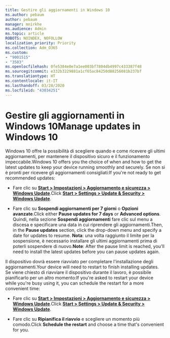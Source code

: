 ```yaml
---
title: Gestire gli aggiornamenti in Windows 10
ms.author: pebaum
author: pebaum
manager: mnirkhe
ms.audience: Admin
ms.topic: article
ROBOTS: NOINDEX, NOFOLLOW
localization_priority: Priority
ms.collection: Adm_O365
ms.custom:
- "9001515"
- "3583"
ms.openlocfilehash: 0fe5384e0e7a1ee003bf7804db4997c433387f48
ms.sourcegitcommit: e332b3229881a1cf65ac84250d88256081b237bf
ms.translationtype: HT
ms.contentlocale: it-IT
ms.lasthandoff: 03/28/2020
ms.locfileid: "43034251"
---
```

# <a name="manage-updates-in-windows-10"></a><span data-ttu-id="d9eb5-102">Gestire gli aggiornamenti in Windows 10</span><span class="sxs-lookup"><span data-stu-id="d9eb5-102">Manage updates in Windows 10</span></span>

<span data-ttu-id="d9eb5-103">Windows 10 offre la possibilità di scegliere quando e come ricevere gli ultimi aggiornamenti, per mantenere il dispositivo sicuro e il funzionamento impeccabile.</span><span class="sxs-lookup"><span data-stu-id="d9eb5-103">Windows 10 offers you the choice of when and how to get the latest updates to keep your device running smoothly and securely.</span></span> <span data-ttu-id="d9eb5-104">Se non si è pronti per ricevere gli aggiornamenti consigliati:</span><span class="sxs-lookup"><span data-stu-id="d9eb5-104">If you're not ready to get recommended updates:</span></span>

- <span data-ttu-id="d9eb5-105">Fare clic su **[Start > Impostazioni > Aggiornamento e sicurezza > Windows Update](ms-settings:windowsupdate)**.</span><span class="sxs-lookup"><span data-stu-id="d9eb5-105">Click **[Start > Settings > Update & Security > Windows Update](ms-settings:windowsupdate)**.</span></span>

- <span data-ttu-id="d9eb5-106">Fare clic su **Sospendi aggiornamenti per 7 giorni** o **Opzioni avanzate**.</span><span class="sxs-lookup"><span data-stu-id="d9eb5-106">Click either **Pause updates for 7 days** or **Advanced options**.</span></span> <span data-ttu-id="d9eb5-107">Quindi, nella sezione **Sospendi aggiornamenti** fare clic sul menu a discesa e specificare una data in cui riprendere gli aggiornamenti.</span><span class="sxs-lookup"><span data-stu-id="d9eb5-107">Then, in the **Pause updates** section, click the drop-down menu and specify a date for updates to resume.</span></span> <span data-ttu-id="d9eb5-108">**Nota**: una volta raggiunto il limite per la sospensione, è necessario installare gli ultimi aggiornamenti prima di poterli sospendere di nuovo.</span><span class="sxs-lookup"><span data-stu-id="d9eb5-108">**Note**: After the pause limit is reached, you'll need to install the latest updates before you can pause updates again.</span></span>

<span data-ttu-id="d9eb5-109">Il dispositivo dovrà essere riavviato per completare l'installazione degli aggiornamenti.</span><span class="sxs-lookup"><span data-stu-id="d9eb5-109">Your device will need to restart to finish installing updates.</span></span> <span data-ttu-id="d9eb5-110">Se viene chiesto di riavviare il dispositivo durante il lavoro, è possibile pianificarlo per un altro momento:</span><span class="sxs-lookup"><span data-stu-id="d9eb5-110">If you're asked to restart your device while you're busy using it, you can schedule the restart for a more convenient time:</span></span>

- <span data-ttu-id="d9eb5-111">Fare clic su **[Start > Impostazioni > Aggiornamento e sicurezza > Windows Update](ms-settings:windowsupdate)**.</span><span class="sxs-lookup"><span data-stu-id="d9eb5-111">Click **[Start > Settings > Update & Security > Windows Update](ms-settings:windowsupdate)**.</span></span>

- <span data-ttu-id="d9eb5-112">Fare clic su **Ripianifica il riavvio** e scegliere un momento più comodo.</span><span class="sxs-lookup"><span data-stu-id="d9eb5-112">Click **Schedule the restart** and choose a time that's convenient for you.</span></span>
